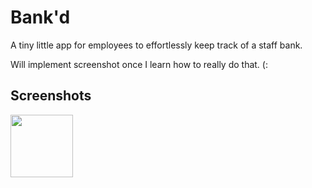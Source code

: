 # Bank'd
A tiny little app for employees to effortlessly keep track of a staff bank.

Will implement screenshot once I learn how to really do that. (:

## Screenshots

<img src="/../screenshots/screens/screen1.png?raw=true" width="100" />
